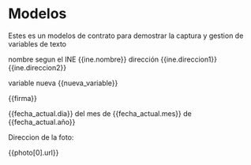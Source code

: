 # Modelos

Estes es un modelos de contrato para demostrar la captura y gestion de variables de texto

nombre segun el INE {{ine.nombre}} dirección {{ine.direccion1}} {{ine.direccion2}}

variable nueva {{nueva_variable}}

{{firma}}

{{fecha_actual.dia}} del mes de {{fecha_actual.mes}} de {{fecha_actual.año}}

Direccion de la foto:

{{photo[0].url}}


